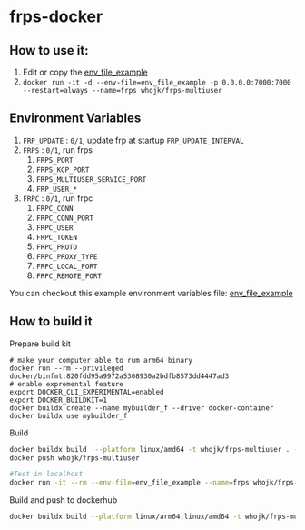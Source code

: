 # frps-docker

## How to use it:
1. Edit or copy the [env_file_example](env_file_example)
2. `docker run -it -d --env-file=env_file_example -p 0.0.0.0:7000:7000 --restart=always --name=frps whojk/frps-multiuser`

## Environment Variables

1. `FRP_UPDATE` : `0/1`, update frp at startup
    `FRP_UPDATE_INTERVAL`
1. `FRPS` : `0/1`, run frps
    1. `FRPS_PORT`
    1. `FRPS_KCP_PORT` 
    1. `FRPS_MULTIUSER_SERVICE_PORT`
    1. `FRP_USER_*`
1. `FRPC` : `0/1`, run frpc
    1. `FRPC_CONN`
    1. `FRPC_CONN_PORT`
    1. `FRPC_USER`
    1. `FRPC_TOKEN`
    1. `FRPC_PROTO`
    1. `FRPC_PROXY_TYPE`
    1. `FRPC_LOCAL_PORT`
    1. `FRPC_REMOTE_PORT`

You can checkout this example environment variables file: [env_file_example](env_file_example)


## How to build it

Prepare build kit
```
# make your computer able to rum arm64 binary
docker run --rm --privileged docker/binfmt:820fdd95a9972a5308930a2bdfb8573dd4447ad3
# enable expremental feature
export DOCKER_CLI_EXPERIMENTAL=enabled
export DOCKER_BUILDKIT=1
docker buildx create --name mybuilder_f --driver docker-container
docker buildx use mybuilder_f
```

Build
```bash
docker buildx build  --platform linux/amd64 -t whojk/frps-multiuser . --output="type=docker"
docker push whojk/frps-multiuser

#Test in localhost
docker run -it --rm --env-file=env_file_example --name=frps whojk/frps-multiuser
```

Build and push to dockerhub
```bash
docker buildx build --platform linux/arm64,linux/amd64 -t whojk/frps-multiuser . --push
```
